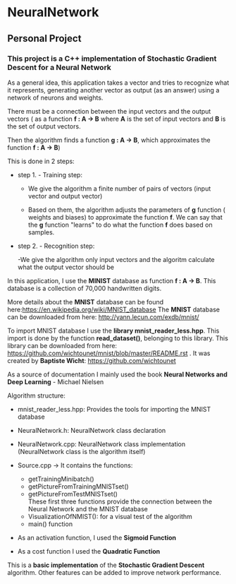 # NeuralNetwork
## Personal Project


  ### This project is a **C++** implementation of **Stochastic Gradient Descent** for a **Neural Network**
  
  As a general idea, this application takes a vector and tries to recognize what it represents,
generating another vector as output (as an answer) using a network of neurons and weights.

  There must be a connection between the input vectors and the output vectors
( as a function   **f : A -> B**   where **A** is the set of input vectors and **B** is the set of output vectors.

  Then the algorithm finds a function **g : A -> B**, which approximates the function **f : A -> B**)
	
   This is done in 2 steps:
	 
- step 1.  - Training step:

	- We give the algorithm a finite number of pairs of vectors (input vector and output vector)

	- Based on them, the algorithm adjusts the parameters of **g** function ( weights and biases) to approximate the function **f**.
We can say that the **g** function "learns" to do what the function **f** does based on samples.
			
- step 2.  - Recognition step:

	 -We give the algorithm only input vectors and the algoritm calculate what the output vector should be
 
In this application, I use the **MINIST** database as function **f : A -> B**. This database is a collection
 of 70,000 handwritten digits.
 
   More details about the **MNIST** database can be found here:https://en.wikipedia.org/wiki/MNIST_database
   The **MNIST** database can be downloaded from here: http://yann.lecun.com/exdb/mnist/
 
   To import MNIST database I use the **library mnist_reader_less.hpp**. This import is done by the function
 **read_dataset()**, belonging to this library. This library can be downloaded from here: https://github.com/wichtounet/mnist/blob/master/README.rst . It was created by **Baptiste Wicht**: https://github.com/wichtounet
 
 As a source of documentation I mainly used the book **Neural Networks and Deep Learning** - Michael Nielsen

 
 Algorithm structure:
 - mnist_reader_less.hpp: Provides the tools for importing the MNIST database
 - NeuralNetwork.h: NeuralNetwork class declaration 
 - NeuralNetwork.cpp: NeuralNetwork class implementation
           (NeuralNetwork class is the algorithm itself)
 - Source.cpp -> It contains the functions:
	- getTrainingMinibatch()              
	- getPictureFromTrainingMNISTset()     
	- getPictureFromTestMNISTset()   
	These first three functions provide the connection between the Neural Network and the MNIST database
	- VisualizationOfNMIST(): for a visual test of the algorithm
	- main() function
	
- As an activation function, I used the **Sigmoid Function**
- As a cost function I used the **Quadratic Function**

This is a **basic implementation** of the **Stochastic Gradient Descent** algorithm. Other features can be added to improve network performance.

